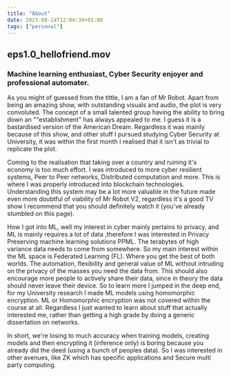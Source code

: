 ```yaml
---
title: "About"
date: 2023-08-14T12:04:39+01:00
tags: ["personal"]
---
```

## eps1.0_hellofriend.mov

### Machine learning enthusiast, Cyber Security enjoyer and professional automater.

As you might of guessed from the tittle, I am a fan of Mr Robot. Apart from being an amazing show, with outstanding visuals and audio, the plot is very convoluted. The concept of a small talented group having the ability to bring down an ""establishment" has always appealed to me. I guess it is a bastardised version of the American Dream. Regardless it was mainly because of this show, and other stuff I pursued studying Cyber Security at University, it was within the first month I realised that it isn't as trivial to replicate the plot.

Coming to the realisation that taking over a country and ruining it's economy is too much effort. I was introduced to more cyber resilient systems, Peer to Peer networks, Distributed computation and more. This is where I was properly introduced into blockchain technologies. Understanding this system may be a lot more valuable in the future made even more doubtful of viability of Mr Robot V2, regardless it's a good TV show I recommend that you should definitely watch it (you've already stumbled on this page).

How I got into ML, well my interest in cyber mainly pertains to privacy, and ML is mainly requires a lot of data ,therefore I was interested in Privacy Preserving machine learning solutions PPML. The terabytes of high variance data needs to come from somewhere. So my main interest within the ML space is Federated Learning (FL). Where you get the best of both worlds. The automation, flexibility and general value of ML without intruding on the privacy of the masses you need the data from. This should also encourage more people to actively share their data, since in theory the data should never leave their device. So to learn more I jumped in the deep end, for my University research I made ML models using homomorphic encryption. ML or Homomorphic encryption was not covered within the course at all. Regardless I just wanted to learn about stuff that actually interested me, rather than getting a high grade by doing a generic dissertation on networks.

In short, we're losing to much accuracy when training models, creating models and then encrypting it (inference only) is boring because you already did the deed (using a bunch of peoples data). So I was interested in other avenues, like ZK which has specific applications and Secure multi party computing.
